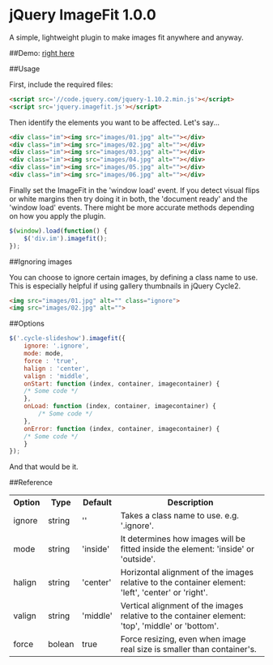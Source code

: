 jQuery ImageFit 1.0.0
=====================

A simple, lightweight plugin to make images fit anywhere and anyway.

##Demo: [right here](http://periplox.github.io/jquery.imagefit/)

##Usage

First, include the required files:
``` html
<script src='//code.jquery.com/jquery-1.10.2.min.js'></script>
<script src='jquery.imagefit.js'></script>
```

Then identify the elements you want to be affected. Let's say...
``` html
<div class="im"><img src="images/01.jpg" alt=""></div>
<div class="im"><img src="images/02.jpg" alt=""></div>
<div class="im"><img src="images/03.jpg" alt=""></div>
<div class="im"><img src="images/04.jpg" alt=""></div>
<div class="im"><img src="images/05.jpg" alt=""></div>
<div class="im"><img src="images/06.jpg" alt=""></div>
```

Finally set the ImageFit in the 'window load' event. If you detect visual flips or white margins then try doing it in both, the 'document ready' and the 'window load' events. There might be more accurate methods depending on how you apply the plugin.
``` javascript
$(window).load(function() {
	$('div.im').imagefit();
});
```

##Ignoring images

You can choose to ignore certain images, by defining a class name to use. This is especially helpful if using gallery thumbnails in jQuery Cycle2.
``` html
<img src="images/01.jpg" alt="" class="ignore">
<img src="images/02.jpg" alt="">
```
##Options

``` javascript
$('.cycle-slideshow').imagefit({
    ignore: '.ignore',
    mode: mode,
    force : 'true',
    halign : 'center',
    valign : 'middle',
    onStart: function (index, container, imagecontainer) {
	/* Some code */
    },
    onLoad: function (index, container, imagecontainer) {
    	/* Some code */
    },
    onError: function (index, container, imagecontainer) {
	/* Some code */
    }
});
```

And that would be it.

##Reference

<table>

 <tr>
    <th>Option</th>
    <th>Type</th>
    <th>Default</th>
    <th>Description</th>
 </tr>

<tr>
    <td>ignore</td>
    <td>string</td>
    <td>''</td>
    <td>Takes a class name to use. e.g. '.ignore'.</td>
 </tr>

 <tr>
    <td>mode</td>
    <td>string</td>
    <td>'inside'</td>
    <td>It determines how images will be fitted inside the element: 'inside' or 'outside'.</td>
 </tr>
  
 <tr>
    <td>halign</td>
    <td>string</td>
    <td>'center'</td>
    <td>Horizontal alignment of the images relative to the container element: 'left', 'center' or 'right'.</td>
 </tr>
 
 <tr>
    <td>valign</td>
    <td>string</td>
    <td>'middle'</td>
    <td>Vertical alignment of the images relative to the container element: 'top', 'middle' or 'bottom'.</td>
 </tr>

 <tr>
    <td>force</td>
    <td>bolean</td>
    <td>true</td>
    <td>Force resizing, even when image real size is smaller than container's.</td>
 </tr>

</table>

